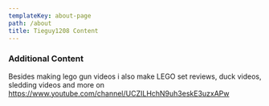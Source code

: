 ```yaml
---
templateKey: about-page
path: /about
title: Tieguy1208 Content
---
```

### Additional Content

Besides making lego gun videos i also make LEGO set reviews, duck videos, sledding videos and more on https://www.youtube.com/channel/UCZILHchN9uh3eskE3uzxAPw
